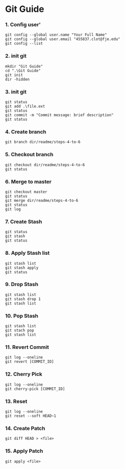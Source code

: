 # Git Guide
### 1. Config user'
```
git config --global user.name "Your Full Name"
git config --global user.email "455837.clot@fje.edu"
git config --list
```

### 2. init git
```
mkdir "Git Guide"
cd ".\Git Guide"
git init
dir -hidden
```

### 3. init git
```
git status
git add .\file.ext
git status
git commit -m "Commit message: brief description"
git status
```

### 4. Create branch
```
git branch dir/readme/steps-4-to-6
```

### 5. Checkout branch
```
git checkout dir/readme/steps-4-to-6
git status
```

### 6. Merge to master
```
git checkout master
git status
git merge dir/readme/steps-4-to-6
git status
git log
```
### 7. Create Stash
```
git status
git stash
git status
```
### 8. Apply Stash list
```
git stash list
git stash apply
git status
```
### 9. Drop Stash
```
git stash list
git stash drop 1
git stash list
```
### 10. Pop Stash
```
git stash list
git stach pop
git stash list
```
### 11. Revert Commit
``` 
git log --oneline
git revert [COMMIT_ID]
```

### 12. Cherry Pick
```
git log --oneline
git cherry-pick [COMMIT_ID]
```

### 13. Reset
```  
git log --oneline
git reset --soft HEAD~1
```

### 14. Create Patch  
```
git diff HEAD > <file>
```

### 15. Apply Patch 
``` 
git apply <file>
```